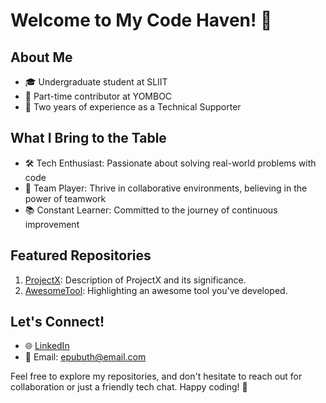 # Welcome to My Code Haven! 🚀

## About Me

- 🎓 Undergraduate student at SLIIT
- 💼 Part-time contributor at YOMBOC
- 🔧 Two years of experience as a Technical Supporter

## What I Bring to the Table

- 🛠️ Tech Enthusiast: Passionate about solving real-world problems with code
- 🤝 Team Player: Thrive in collaborative environments, believing in the power of teamwork
- 📚 Constant Learner: Committed to the journey of continuous improvement

## Featured Repositories

1. [ProjectX](link-to-projectX): Description of ProjectX and its significance.
2. [AwesomeTool](link-to-awesome-tool): Highlighting an awesome tool you've developed.

## Let's Connect!

- 🌐 [LinkedIn]([your-linkedin-profile](https://www.linkedin.com/in/pubuth-prajeshvara-85454b231?utm_source=share&utm_campaign=share_via&utm_content=profile&utm_medium=android_app))
- 📧 Email: epubuth@email.com

Feel free to explore my repositories, and don't hesitate to reach out for collaboration or just a friendly tech chat. Happy coding! 🚀
